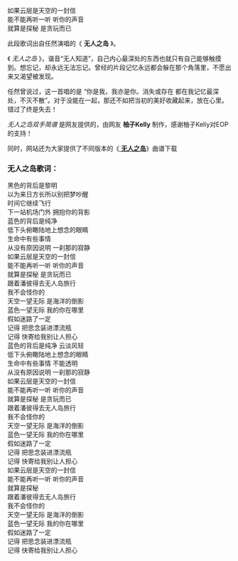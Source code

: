 

如果云层是天空的一封信  
能不能再听一听 听你的声音  
就算是探秘 是贪玩而已

此段歌词出自任然演唱的《 **无人之岛** 》。

《 _无人之岛_
》，谐音“无人知道”，自己内心最深处的东西也就只有自己能够触摸到。想忘记，却永远无法忘记。曾经的片段记忆永远都会躲在那个角落里，不愿出来又渴望被发现。

任然曾说过，这一首唱的是 “你是我，我亦是你。消失或存在
都在我记忆最深处，不灭不散”。对于没能在一起，那还不如把当初的美好收藏起来，放在心里。错过了终是失去！

_无人之岛双手简谱_ 是网友提供的，由网友 **柚子Kelly** 制作，感谢柚子Kelly对EOP的支持！

同时，网站还为大家提供了不同版本的《[ **无人之岛**](Music-11338-无人之岛-任然.html "无人之岛")》曲谱下载

### 无人之岛歌词：

黑色的背后是黎明  
以为来日方长所以别把梦吵醒  
时间它继续飞行  
下一站机场门外 拥抱你的背影  
蓝色的背后是纯净  
低下头俯瞰陆地上想念的眼睛  
生命中有些事情  
从没有原因说明 一刹那的寂静  
如果云层是天空的一封信  
能不能再听一听 听你的声音  
就算是探秘 是贪玩而已  
跟着潘彼得去无人岛旅行  
我不会怪你的  
天空一望无际 是海洋的倒影  
蓝色一望无际 我的你在哪里  
假如迷路了一定  
记得 把思念装进漂流瓶  
记得 快寄给我别让人担心  
蓝色的背后是纯净 云淡风轻  
低下头俯瞰陆地上想念的眼睛  
生命中有些事情 不能透明  
从没有原因说明 一刹那的寂静  
如果云层是天空的一封信  
能不能再听一听 听你的声音  
就算是探秘 是贪玩而已  
跟着潘彼得去无人岛旅行  
我不会怪你的  
天空一望无际 是海洋的倒影  
蓝色一望无际 我的你在哪里  
假如迷路了一定  
记得 把思念装进漂流瓶  
记得 快寄给我别让人担心  
如果云层是天空的一封信  
能不能再听一听 听你的声音  
就算是探秘  
跟着潘彼得去无人岛旅行  
我不会怪你的  
天空一望无际 是海洋的倒影  
蓝色一望无际 我的你在哪里  
假如迷路了一定  
记得 把思念装进漂流瓶  
记得 快寄给我别让人担心

